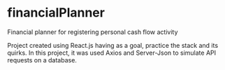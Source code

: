 # financialPlanner
Financial planner for registering personal cash flow activity

Project created using React.js having as a goal, practice the stack and its quirks.
In this project, it was used Axios and Server-Json to simulate API requests on a database.
